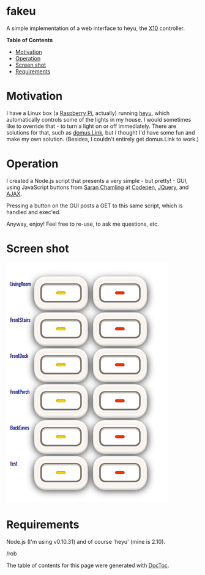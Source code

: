 fakeu
====
A simple implementation of a web interface to heyu, the 
<a href='http://en.wikipedia.org/wiki/X10_%28industry_standard%29' target='_blank'>X10</a>
 controller.

**Table of Contents**

- [Motivation](#user-content-motivation)
- [Operation](#user-content-operation)
- [Screen shot](#user-content-screen-shot)
- [Requirements](#user-content-requirements)

Motivation
====
I have a Linux box (a 
<a href='http://www.raspberrypi.org/' target='_blank'>Raspberry Pi</a>, actually) running
<a href='http://heyu.tanj.com/' target='_blank'>heyu</a>, 
which automatically controls some of the lights in my house. 
I would sometimes like to override that - to turn a light on or off immediately. 
There are solutions for that, such as 
<a href='http://domus.link.co.pt/' target='_blank'>domus.Link</a>, 
but I thought I'd have some fun and make my own solution. 
(Besides, I couldn't entirely get domus.Link to work.)


Operation
====
I created a Node.js script that presents a very simple - but pretty! - GUI, using
JavaScript buttons from 
<a href='https://plus.google.com/u/0/114294210195147580398?rel=author' target='_blank'>Saran Chamling</a> at
<a href='http://www.sanwebe.com/2013/01/40-css-buttons-from-codepen' target='_blank'>Codepen</a>,
<a href='http://jquery.com/' target='_blank'>JQuery</a>, and 
<a href='http://api.jquery.com/jquery.ajax/' target='_blank'>AJAX</a>.

Pressing a button on the GUI posts a GET to this same script, which is handled and exec'ed.

Anyway, enjoy! Feel free to re-use, to ask me questions, etc.


Screen shot
====
![screen shot](https://github.com/RobCranfill/fakeu.js/blob/master/screenshot1.png)


Requirements
====
Node.js (I'm using v0.10.31) and of course 'heyu' (mine is 2.10).


 /rob

The table of contents for this page were generated with [DocToc](http://doctoc.herokuapp.com/).
